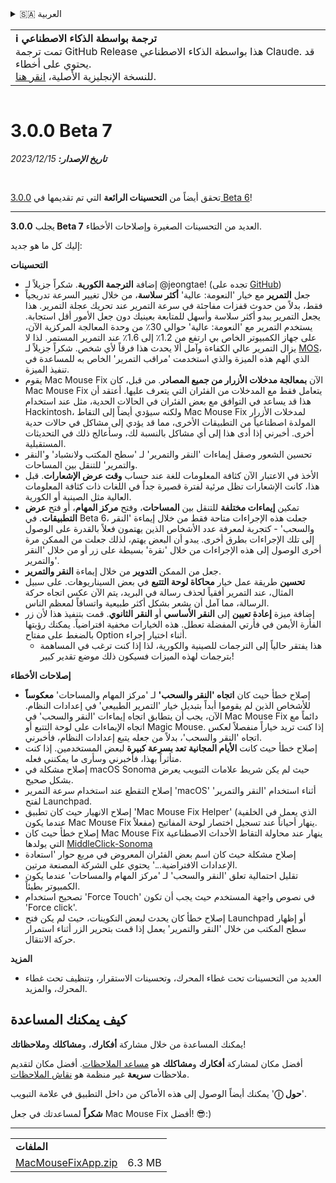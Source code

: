 <details>
<summary>🇸🇦 العربية</summary>

[🇬🇧 English (GitHub Release)](https://github.com/noah-nuebling/mac-mouse-fix/releases/tag/3.0.0-Beta-7)\
[🇦🇩 Català](https://redirect.macmousefix.com/?target=mmf-release&tag=3.0.0-Beta-7&locale=ca)\
[🇩🇪 Deutsch](https://redirect.macmousefix.com/?target=mmf-release&tag=3.0.0-Beta-7&locale=de)\
[🇪🇸 Español](https://redirect.macmousefix.com/?target=mmf-release&tag=3.0.0-Beta-7&locale=es)\
[🇫🇷 Français](https://redirect.macmousefix.com/?target=mmf-release&tag=3.0.0-Beta-7&locale=fr)\
[🇮🇩 Indonesia](https://redirect.macmousefix.com/?target=mmf-release&tag=3.0.0-Beta-7&locale=id)\
[🇮🇹 Italiano](https://redirect.macmousefix.com/?target=mmf-release&tag=3.0.0-Beta-7&locale=it)\
[🇭🇺 Magyar](https://redirect.macmousefix.com/?target=mmf-release&tag=3.0.0-Beta-7&locale=hu)\
[🇳🇱 Nederlands](https://redirect.macmousefix.com/?target=mmf-release&tag=3.0.0-Beta-7&locale=nl)\
[🇵🇱 Polski](https://redirect.macmousefix.com/?target=mmf-release&tag=3.0.0-Beta-7&locale=pl)\
[🇧🇷 Português (Brasil)](https://redirect.macmousefix.com/?target=mmf-release&tag=3.0.0-Beta-7&locale=pt-BR)\
[🇵🇹 Português (Portugal)](https://redirect.macmousefix.com/?target=mmf-release&tag=3.0.0-Beta-7&locale=pt-PT)\
[🇷🇴 Română](https://redirect.macmousefix.com/?target=mmf-release&tag=3.0.0-Beta-7&locale=ro)\
[🇸🇪 Svenska](https://redirect.macmousefix.com/?target=mmf-release&tag=3.0.0-Beta-7&locale=sv)\
[🇻🇳 Tiếng Việt](https://redirect.macmousefix.com/?target=mmf-release&tag=3.0.0-Beta-7&locale=vi)\
[🇹🇷 Türkçe](https://redirect.macmousefix.com/?target=mmf-release&tag=3.0.0-Beta-7&locale=tr)\
[🇨🇿 Čeština](https://redirect.macmousefix.com/?target=mmf-release&tag=3.0.0-Beta-7&locale=cs)\
[🇬🇷 Ελληνικά](https://redirect.macmousefix.com/?target=mmf-release&tag=3.0.0-Beta-7&locale=el)\
[🇷🇺 Русский](https://redirect.macmousefix.com/?target=mmf-release&tag=3.0.0-Beta-7&locale=ru)\
[🇺🇦 Українська](https://redirect.macmousefix.com/?target=mmf-release&tag=3.0.0-Beta-7&locale=uk)\
[🇮🇱 עברית](https://redirect.macmousefix.com/?target=mmf-release&tag=3.0.0-Beta-7&locale=he)\
**🇸🇦 العربية**\
[🇮🇳 हिन्दी](https://redirect.macmousefix.com/?target=mmf-release&tag=3.0.0-Beta-7&locale=hi)\
[🇹🇭 ไทย](https://redirect.macmousefix.com/?target=mmf-release&tag=3.0.0-Beta-7&locale=th)\
[🇨🇳 中文 (简体)](https://redirect.macmousefix.com/?target=mmf-release&tag=3.0.0-Beta-7&locale=zh-Hans)\
[🇨🇳 中文 (繁體)](https://redirect.macmousefix.com/?target=mmf-release&tag=3.0.0-Beta-7&locale=zh-Hant)\
[🇭🇰 中文（香港)](https://redirect.macmousefix.com/?target=mmf-release&tag=3.0.0-Beta-7&locale=zh-HK)\
[🇯🇵 日本語](https://redirect.macmousefix.com/?target=mmf-release&tag=3.0.0-Beta-7&locale=ja)\
[🇰🇷 한국어](https://redirect.macmousefix.com/?target=mmf-release&tag=3.0.0-Beta-7&locale=ko)\
[Help translate Mac Mouse Fix to different languages!](https://github.com/noah-nuebling/mac-mouse-fix/discussions/731)
</details>
<table align=><td>
<b>ℹ️ ترجمة بواسطة الذكاء الاصطناعي</b><br>
تمت ترجمة GitHub Release هذا بواسطة الذكاء الاصطناعي Claude. قد يحتوي على أخطاء.<br>
للنسخة الإنجليزية الأصلية، <a href="https://github.com/noah-nuebling/mac-mouse-fix/releases/tag/3.0.0-Beta-7">انقر هنا</a>.
</td></table>

<table></table>

# 3.0.0 Beta 7
***تاريخ الإصدار:** 15‏/12‏/2023*

<br>

تحقق أيضاً من **التحسينات الرائعة** التي تم تقديمها في [3.0.0 Beta 6](https://redirect.macmousefix.com/?target=mmf-release&tag=3.0.0-Beta-6&locale=ar)!


---

يجلب **3.0.0 Beta 7** العديد من التحسينات الصغيرة وإصلاحات الأخطاء.

إليك كل ما هو جديد:

**التحسينات**

- إضافة **الترجمة الكورية**. شكراً جزيلاً لـ @jeongtae! (تجده على [GitHub](https://github.com/jeongtae))
- جعل **التمرير** مع خيار 'النعومة: عالية' **أكثر سلاسة**، من خلال تغيير السرعة تدريجياً فقط، بدلاً من حدوث قفزات مفاجئة في سرعة التمرير عند تحريك عجلة التمرير. هذا يجعل التمرير يبدو أكثر سلاسة وأسهل للمتابعة بعينيك دون جعل الأمور أقل استجابة. يستخدم التمرير مع 'النعومة: عالية' حوالي 30٪ من وحدة المعالجة المركزية الآن، على جهاز الكمبيوتر الخاص بي ارتفع من 1.2٪ إلى 1.6٪ عند التمرير المستمر. لذا لا يزال التمرير عالي الكفاءة وآمل ألا يحدث هذا فرقاً لأي شخص. شكراً جزيلاً لـ [MOS](https://mos.caldis.me/)، الذي ألهم هذه الميزة والذي استخدمت 'مراقب التمرير' الخاص به للمساعدة في تنفيذ الميزة.
- يقوم Mac Mouse Fix الآن **بمعالجة مدخلات الأزرار من جميع المصادر**. من قبل، كان Mac Mouse Fix يتعامل فقط مع المدخلات من الفئران التي يتعرف عليها. أعتقد أن هذا قد يساعد في التوافق مع بعض الفئران في الحالات الحدية، مثل عند استخدام Hackintosh، ولكنه سيؤدي أيضاً إلى التقاط Mac Mouse Fix لمدخلات الأزرار المولدة اصطناعياً من التطبيقات الأخرى، مما قد يؤدي إلى مشاكل في حالات حدية أخرى. أخبرني إذا أدى هذا إلى أي مشاكل بالنسبة لك، وسأعالج ذلك في التحديثات المستقبلية.
- تحسين الشعور وصقل إيماءات 'النقر والتمرير' لـ 'سطح المكتب ولانشباد' و'النقر والتمرير' للتنقل بين المساحات.
- الأخذ في الاعتبار الآن كثافة المعلومات للغة عند حساب **وقت عرض الإشعارات**. قبل هذا، كانت الإشعارات تظل مرئية لفترة قصيرة جداً في اللغات ذات كثافة المعلومات العالية مثل الصينية أو الكورية.
- تمكين **إيماءات مختلفة** للتنقل بين **المساحات**، وفتح **مركز المهام**، أو فتح **عرض التطبيقات**. في Beta 6، جعلت هذه الإجراءات متاحة فقط من خلال إيماءة 'النقر والسحب' - كتجربة لمعرفة عدد الأشخاص الذين يهتمون فعلاً بالقدرة على الوصول إلى تلك الإجراءات بطرق أخرى. يبدو أن البعض يهتم، لذلك جعلت من الممكن مرة أخرى الوصول إلى هذه الإجراءات من خلال 'نقرة' بسيطة على زر أو من خلال 'النقر والتمرير'.
- جعل من الممكن **التدوير** من خلال إيماءة **النقر والتمرير**.
- **تحسين** طريقة عمل خيار **محاكاة لوحة التتبع** في بعض السيناريوهات. على سبيل المثال، عند التمرير أفقياً لحذف رسالة في البريد، يتم الآن عكس اتجاه حركة الرسالة، مما آمل أن يشعر بشكل أكثر طبيعية واتساقاً لمعظم الناس.
- إضافة ميزة **إعادة تعيين** إلى **النقر الأساسي** أو **النقر الثانوي**. قمت بتنفيذ هذا لأن زر الفأرة الأيمن في فأرتي المفضلة تعطل. هذه الخيارات مخفية افتراضياً. يمكنك رؤيتها بالضغط على مفتاح Option أثناء اختيار إجراء.
  - هذا يفتقر حالياً إلى الترجمات للصينية والكورية، لذا إذا كنت ترغب في المساهمة بترجمات لهذه الميزات فسيكون ذلك موضع تقدير كبير!

**إصلاحات الأخطاء**

- إصلاح خطأ حيث كان **اتجاه 'النقر والسحب'** لـ 'مركز المهام والمساحات' **معكوساً** للأشخاص الذين لم يقوموا أبداً بتبديل خيار 'التمرير الطبيعي' في إعدادات النظام. الآن، يجب أن يتطابق اتجاه إيماءات 'النقر والسحب' في Mac Mouse Fix دائماً مع اتجاه الإيماءات على لوحة التتبع أو Magic Mouse. إذا كنت تريد خياراً منفصلاً لعكس اتجاه 'النقر والسحب'، بدلاً من جعله يتبع إعدادات النظام، فأخبرني.
- إصلاح خطأ حيث كانت **الأيام المجانية** **تعد بسرعة كبيرة** لبعض المستخدمين. إذا كنت متأثراً بهذا، فأخبرني وسأرى ما يمكنني فعله.
- إصلاح مشكلة في macOS Sonoma حيث لم يكن شريط علامات التبويب يعرض بشكل صحيح.
- إصلاح التقطع عند استخدام سرعة التمرير 'macOS' أثناء استخدام 'النقر والتمرير' لفتح Launchpad.
- إصلاح الانهيار حيث كان تطبيق 'Mac Mouse Fix Helper' (الذي يعمل في الخلفية عندما يكون Mac Mouse Fix مفعلاً) ينهار أحياناً عند تسجيل اختصار لوحة المفاتيح.
- إصلاح خطأ حيث كان Mac Mouse Fix ينهار عند محاولة التقاط الأحداث الاصطناعية التي يولدها [MiddleClick-Sonoma](https://github.com/artginzburg/MiddleClick-Sonoma)
- إصلاح مشكلة حيث كان اسم بعض الفئران المعروض في مربع حوار 'استعادة الإعدادات الافتراضية...' يحتوي على الشركة المصنعة مرتين.
- تقليل احتمالية تعلق 'النقر والسحب' لـ 'مركز المهام والمساحات' عندما يكون الكمبيوتر بطيئاً.
- تصحيح استخدام 'Force Touch' في نصوص واجهة المستخدم حيث يجب أن تكون 'Force click'.
- إصلاح خطأ كان يحدث لبعض التكوينات، حيث لم يكن فتح Launchpad أو إظهار سطح المكتب من خلال 'النقر والتمرير' يعمل إذا قمت بتحرير الزر أثناء استمرار حركة الانتقال.

**المزيد**

- العديد من التحسينات تحت غطاء المحرك، وتحسينات الاستقرار، وتنظيف تحت غطاء المحرك، والمزيد.

## كيف يمكنك المساعدة

يمكنك المساعدة من خلال مشاركة **أفكارك**، و**مشاكلك** و**ملاحظاتك**!

أفضل مكان لمشاركة **أفكارك** و**مشاكلك** هو [مساعد الملاحظات](https://noah-nuebling.github.io/mac-mouse-fix-feedback-assistant/?type=bug-report).
أفضل مكان لتقديم ملاحظات **سريعة** غير منظمة هو [نقاش الملاحظات](https://github.com/noah-nuebling/mac-mouse-fix/discussions/366).

يمكنك أيضاً الوصول إلى هذه الأماكن من داخل التطبيق في علامة التبويب '**ⓘ حول**'.

**شكراً** لمساعدتك في جعل Mac Mouse Fix أفضل! 😎:)

---

<table align="start">
<tr>
    <td colspan=2>
        <b>الملفات</b>
    </td>
</tr>
<tr>
    <td><a href="https://github.com/noah-nuebling/mac-mouse-fix/releases/download/3.0.0-Beta-7/MacMouseFixApp.zip">MacMouseFixApp.zip</a></td>
    <td>6.3 MB</td>
</tr>
</table>